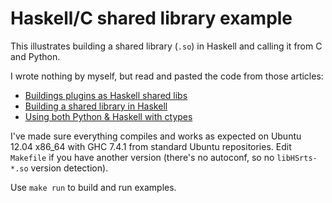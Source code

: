 Haskell/C shared library example
================================

This illustrates building a shared library (`.so`) in Haskell and calling it from C and Python.

I wrote nothing by myself, but read and pasted the code from those articles:

- [Buildings plugins as Haskell shared libs][1]
- [Building a shared library in Haskell][2]
- [Using both Python & Haskell with ctypes][3]

I've made sure everything compiles and works as expected on Ubuntu 12.04 x86_64 with GHC 7.4.1
from standard Ubuntu repositories. Edit `Makefile` if you have another version (there's no autoconf,
so no `libHSrts-*.so` version detection).

Use `make run` to build and run examples.


[1]: http://www.well-typed.com/blog/30
[2]: http://weblog.haskell.cz/pivnik/building-a-shared-library-in-haskell/
[3]: http://wiki.python.org/moin/PythonVsHaskell#Using_both_Python_.26_Haskell_with_ctypes_.28-.3B
